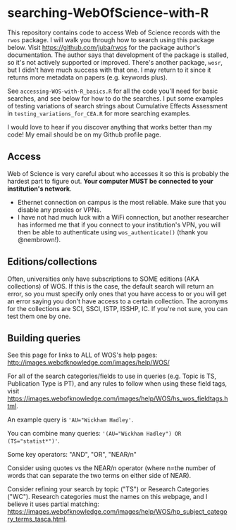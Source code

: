 # searching-WebOfScience-with-R

This repository contains code to access Web of Science records with the `rwos` package. I will walk you through how to search using this package below. Visit https://github.com/juba/rwos for the package author's documentation. The author says that development of the package is stalled, so it's not actively supported or improved. There's another package, `wosr`, but I didn't have much success with that one. I may return to it since it returns more metadata on papers (e.g. keywords plus).

See `accessing-WOS-with-R_basics.R` for all the code you'll need for basic searches, and see below for how to do the searches. I put some examples of testing variations of search strings about Cumulative Effects Assessment in `testing_variations_for_CEA.R` for more searching examples.

I would love to hear if you discover anything that works better than my code! My email should be on my Github profile page.



## Access

Web of Science is very careful about who accesses it so this is probably the hardest part to figure out. **Your computer MUST be connected to your institution's network**. 
* Ethernet connection on campus is the most reliable. Make sure that you disable any proxies or VPNs.   
* I have not had much luck with a WiFi connection, but another researcher has informed me that if you connect to your institution's VPN, you will then be able to authenticate using `wos_authenticate()` (thank you @nembrown!).  


## Editions/collections

Often, universities only have subscriptions to SOME editions (AKA collections) of WOS. If this is the case, the default search will return an error, so you must specify only ones that you have access to or you will get an error saying you don't have access to a certain collection. The acronyms for the collections are SCI, SSCI, ISTP, ISSHP, IC. If you're not sure, you can test them one by one.


## Building queries

See this page for links to ALL of WOS's help pages: http://images.webofknowledge.com/images/help/WOS/

For all of the search categories/fields to use in queries (e.g. Topic is TS, Publication Type is PT), and any rules to follow when using these field tags, visit https://images.webofknowledge.com/images/help/WOS/hs_wos_fieldtags.html.

An example query is `'AU="Wickham Hadley'`. 

You can combine many queries: ` '(AU="Wickham Hadley") OR (TS="statist*")' `.

Some key operators: "AND", "OR", "NEAR/n"

Consider using quotes vs the NEAR/n operator (where n=the number of words that can separate the two terms on either side of NEAR).

Consider refining your search by topic ("TS") or Research Categories ("WC"). Research categories must the names on this webpage, and I believe it uses partial matching: https://images.webofknowledge.com/images/help/WOS/hp_subject_category_terms_tasca.html.
